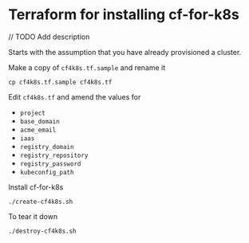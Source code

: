 # Terraform for installing cf-for-k8s

// TODO Add description

Starts with the assumption that you have already provisioned a cluster.

Make a copy of `cf4k8s.tf.sample` and rename it

```
cp cf4k8s.tf.sample cf4k8s.tf
```

Edit `cf4k8s.tf` and amend the values for

* `project`
* `base_domain`
* `acme_email`
* `iaas`
* `registry_domain`
* `registry_repository`
* `registry_password`
* `kubeconfig_path`

Install cf-for-k8s

```
./create-cf4k8s.sh
```

To tear it down

```
./destroy-cf4k8s.sh
```
